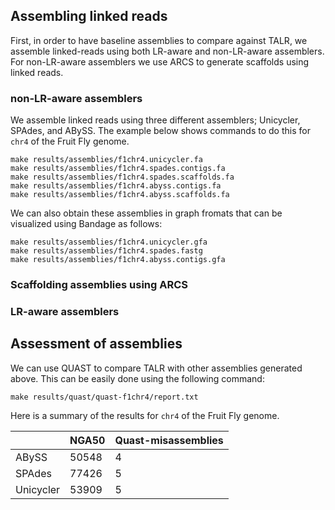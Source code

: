 ## Assembling linked reads
First, in order to have baseline assemblies to compare against TALR, we assemble 
linked-reads using both LR-aware and non-LR-aware assemblers.
For non-LR-aware assemblers we use ARCS to generate scaffolds using linked reads.

### non-LR-aware assemblers
We assemble linked reads using three different assemblers; Unicycler, SPAdes, and ABySS. 
The example below shows commands to do this for `chr4` of the Fruit Fly genome.

```
make results/assemblies/f1chr4.unicycler.fa
make results/assemblies/f1chr4.spades.contigs.fa
make results/assemblies/f1chr4.spades.scaffolds.fa
make results/assemblies/f1chr4.abyss.contigs.fa
make results/assemblies/f1chr4.abyss.scaffolds.fa
```

We can also obtain these assemblies in graph fromats that can be visualized using Bandage as follows:
```
make results/assemblies/f1chr4.unicycler.gfa
make results/assemblies/f1chr4.spades.fastg
make results/assemblies/f1chr4.abyss.contigs.gfa
```

### Scaffolding assemblies using ARCS

### LR-aware assemblers

## Assessment of assemblies
We can use QUAST to compare TALR with other assemblies generated above. This can be easily done using the following command:

```
make results/quast/quast-f1chr4/report.txt
```

Here is a summary of the results for `chr4` of the Fruit Fly genome.

|           | NGA50 | Quast-misassemblies |
|-----------|-------|---------------------|
| ABySS     | 50548 | 4                   |
| SPAdes    | 77426 | 5                   |
| Unicycler | 53909 | 5                   |

